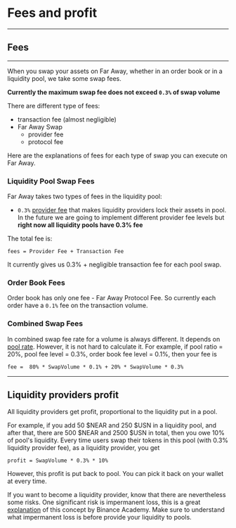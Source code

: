 # Fees and profit

--- 

## Fees

--- 

When you swap your assets on Far Away, whether in an order book or 
in a liquidity pool, we take some swap fees.

<b>Currently the maximum swap fee does not exceed ```0.3%``` of swap volume</b>


There are different type of fees:
- transaction fee (almost negligible)
- Far Away Swap
  - provider fee
  - protocol fee

Here are the explanations of fees for each type of swap you can execute on Far Away.

###  Liquidity Pool Swap Fees
Far Away takes two types of fees in the liquidity pool: 

- ```0.3%``` <u>provider fee</u> that makes 
liquidity providers lock their assets in pool.
In the future we are going to implement different provider fee levels
but **right now all liquidity pools have 0.3% fee**


The total fee is: 

```fees = Provider Fee + Transaction Fee``` 

It currently gives us 
0.3% + negligible transaction fee for each pool swap.


### Order Book Fees
Order book has only one fee - Far Away Protocol Fee. So currently
each order have a ```0.1%``` fee on the transaction volume.


### Combined Swap Fees
In combined swap fee rate for a volume is always different.
It depends on [pool rate](/far-away-docs#pool-rate). 
However, it is not hard to calculate it.
For example, if pool ratio = 20%, pool fee level = 0.3%,
order book fee level = 0.1%, then your fee is

``` fee =  80% * SwapVolume * 0.1% + 20% * SwapVolume * 0.3% ```


---

## Liquidity providers profit
All liquidity providers get profit, proportional to the 
liquidity put in a pool.

For example, if you add 50 $NEAR and 250 $USN in a liquidity pool,
and after that, there are 500 $NEAR and 2500 $USN in total, then 
you owe 10% of pool's liquidity. Every time users swap their 
tokens in this pool (with 0.3% liquidity provider fee),
as a liquidity provider, you get 

``` profit = SwapVolume * 0.3% * 10% ```

However, this profit is put back to pool.
You can pick it back on your wallet at every time.

If you want to become a liquidity provider, know that there are nevertheless
some risks. One significant risk is impermanent loss,
this is a great
[explanation](https://academy.binance.com/en/articles/impermanent-loss-explained)
of this concept by Binance Academy. 
Make sure to understand what impermanent loss is before provide your 
liquidity to pools.


